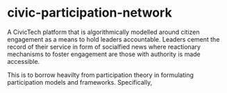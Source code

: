 # civic-participation-network
A CivicTech platform that is algorithmically modelled around citizen engagement as a means to hold leaders accountable. Leaders cement the record of their service in form of socialfied news where reactionary mechanisms to foster engagement are those with authority is made accessible.

This is to borrow heavilty from participation theory in formulating participation models and frameworks. Specifically, 
